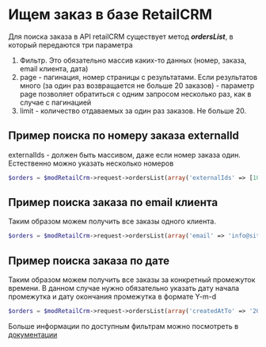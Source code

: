 # Ищем заказ в базе RetailCRM

Для поиска заказа в API retailCRM существует метод ***ordersList***, в который передаются три параметра

1. Фильтр. Это обязательно массив каких-то данных (номер, заказа, email клиента, дата)
2. page - пагинация, номер страницы с результатами. Если результатов много (за один раз возвращается не больше 20 заказов) - параметр page позволяет обратиться с одним запросом несколько раз, как в случае с пагинацией
3. limit - количество отдаваемых за один раз заказов. Не больше 20.

## Пример поиска по номеру заказа externalId

externalIds - должен быть массивом, даже если номер заказа один. Естественно можно указать несколько номеров

```php
$orders = $modRetailCrm->request->ordersList(array('externalIds' => [100]), 1, 20);
```

## Пример поиска заказа по email клиента

Таким образом можем получить все заказы одного клиента.

```php
$orders = $modRetailCrm->request->ordersList(array('email' => 'info@site.ru'), 1, 20);
```

## Пример поиска заказа по дате

Таким образом можем получить все заказы за конкретный промежуток времени. В данном случае нужно обязательно указать дату начала промежутка и дату окончания промежутка в формате Y-m-d

```php
$orders = $modRetailCrm->request->ordersList(array('createdAtTo' => '2019-01-06', 'createdAtFrom' => '2019-01-06'), 1, 20);
```

Больше информации по доступным фильтрам можно посмотреть в [документации](https://help.retailcrm.ru/Developers/ApiVersion5#get--api-v5-orders)
